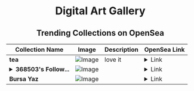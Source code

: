 <div align="center">

# Digital Art Gallery

## Trending Collections on OpenSea

| Collection Name                       | Image                                                                                     | Description                       | OpenSea Link                                                                                          |
|---------------------------------------|-------------------------------------------------------------------------------------------|-----------------------------------|--------------------------------------------------------------------------------------------------------|
| **tea** | ![Image](https://i.seadn.io/s/raw/files/0b05a92797f28c94b11bbc3e946f5660.jpg?w=500&auto=format?w=200&auto=format) | love it | <details><summary>Link</summary>[tea](https://opensea.io/collection/tea-136)</details> |
| **<details><summary>368503's Follow...</summary>368503's Follower</details>** | ![Image](https://i.seadn.io/s/raw/files/19f9f090920392cc3650cbdf4361755b.png?w=500&auto=format?w=200&auto=format) |  | <details><summary>Link</summary>[368503's Follower](https://opensea.io/collection/368503-s-follower)</details> |
| **Bursa Yaz** | ![Image](https://i.seadn.io/s/raw/files/89cf242ffb4026d22ecc52d3de72fa76.jpg?w=500&auto=format?w=200&auto=format) |  | <details><summary>Link</summary>[Bursa Yaz](https://opensea.io/collection/bursa-yaz)</details> |

</div>